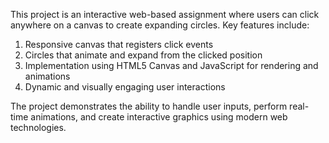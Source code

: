 This project is an interactive web-based assignment where users can click anywhere on a canvas to create expanding circles. Key features include:

1. Responsive canvas that registers click events
2. Circles that animate and expand from the clicked position
3. Implementation using HTML5 Canvas and JavaScript for rendering and animations
4. Dynamic and visually engaging user interactions

The project demonstrates the ability to handle user inputs, perform real-time animations, and create interactive graphics using modern web technologies.